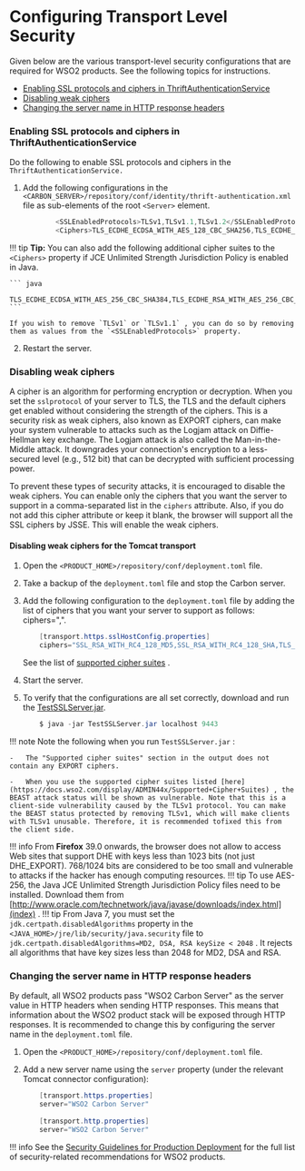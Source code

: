 # Configuring Transport Level Security

Given below are the various transport-level security configurations that are required for WSO2 products. See the following topics for instructions.

-   [Enabling SSL protocols and ciphers in ThriftAuthenticationService](#enabling-ssl-protocols-and-ciphers-in-thriftauthenticationservice)
-   [Disabling weak ciphers](#disabling-weak-ciphers)
-   [Changing the server name in HTTP response headers](#changing-the-server-name-in-http-response-headers)

### Enabling SSL protocols and ciphers in ThriftAuthenticationService

Do the following to enable SSL protocols and ciphers in the `ThriftAuthenticationService.        `

1.  Add the following configurations in the `<CARBON_SERVER>/repository/conf/identity/thrift-authentication.xml` file as sub-elements of the root `<Server>` element.

    ``` java
            <SSLEnabledProtocols>TLSv1,TLSv1.1,TLSv1.2</SSLEnabledProtocols
            <Ciphers>TLS_ECDHE_ECDSA_WITH_AES_128_CBC_SHA256,TLS_ECDHE_RSA_WITH_AES_128_CBC_SHA256,TLS_DHE_RSA_WITH_AES_128_CBC_SHA256,TLS_ECDHE_ECDSA_WITH_AES_128_CBC_SHA,TLS_ECDHE_RSA_WITH_AES_128_CBC_SHA,TLS_DHE_RSA_WITH_AES_128_CBC_SHA,TLS_ECDHE_ECDSA_WITH_AES_128_GCM_SHA256,TLS_ECDHE_RSA_WITH_AES_128_GCM_SHA256,TLS_DHE_RSA_WITH_AES_128_GCM_SHA256</Ciphers>
    ```

!!! tip
    **Tip:** You can also add the following additional cipher suites to the `<Ciphers>` property if JCE Unlimited Strength Jurisdiction Policy is enabled in Java.

    ``` java
        TLS_ECDHE_ECDSA_WITH_AES_256_CBC_SHA384,TLS_ECDHE_RSA_WITH_AES_256_CBC_SHA384,TLS_DHE_RSA_WIT
    ```

    If you wish to remove `TLSv1` or `TLSv1.1` , you can do so by removing them as values from the `<SSLEnabledProtocols>` property.

2.  Restart the server.

### Disabling weak ciphers

A cipher is an algorithm for performing encryption or decryption. When you set the `sslprotocol` of your server to TLS, the TLS and the default ciphers get enabled without considering the strength of the ciphers. This is a security risk as weak ciphers, also known as EXPORT ciphers, can make your system vulnerable to attacks such as the Logjam attack on Diffie-Hellman key exchange. The Logjam attack is also called the Man-in-the-Middle attack. It downgrades your connection's encryption to a less-secured level (e.g., 512 bit) that can be decrypted with sufficient processing power.

To prevent these types of security attacks, it is encouraged to disable the weak ciphers. You can enable only the ciphers that you want the server to support in a comma-separated list in the `ciphers` attribute. Also, if you do not add this cipher attribute or keep it blank, the browser will support all the SSL ciphers by JSSE. This will enable the weak ciphers.

#### Disabling weak ciphers for the Tomcat transport

1.  Open the `<PRODUCT_HOME>/repository/conf/deployment.toml` file.
2.  Take a backup of the `deployment.toml` file and stop the Carbon server.
3.  Add the following configuration to the `deployment.toml` file by adding the list of ciphers that you want your server to support as follows: ciphers=",".

    ``` java
        [transport.https.sslHostConfig.properties]
        ciphers="SSL_RSA_WITH_RC4_128_MD5,SSL_RSA_WITH_RC4_128_SHA,TLS_RSA_WITH_AES_128_CBC_SHA,TLS_DHE_RSA_WITH_AES_128_CBC_SHA,TLS_DHE_DSS_WITH_AES_128_CBC_SHA,SSL_RSA_WITH_3DES_EDE_CBC_SHA,SSL_DHE_RSA_WITH_3DES_EDE_CBC_SHA,SSL_DHE_DSS_WITH_3DES_EDE_CBC_SHA"
    ```
    See the list of [supported cipher suites](https://docs.wso2.com/display/ADMIN44x/Supported+Cipher+Suites) .

4.  Start the server.
5.  To verify that the configurations are all set correctly, download and run the [TestSSLServer.jar]({{base_path}}/assets/attachments/Administer/TestSSLServer.jar).

    ``` java
        $ java -jar TestSSLServer.jar localhost 9443
    ```

!!! note
    Note the following when you run `TestSSLServer.jar` :

    -   The "Supported cipher suites" section in the output does not contain any EXPORT ciphers.

    -   When you use the supported cipher suites listed [here](https://docs.wso2.com/display/ADMIN44x/Supported+Cipher+Suites) , the BEAST attack status will be shown as vulnerable. Note that this is a client-side vulnerability caused by the TLSv1 protocol. You can make the BEAST status protected by removing TLSv1, which will make clients with TLSv1 unusable. Therefore, it is recommended tofixed this from the client side.

!!! info
    From **Firefox** 39.0 onwards, the browser does not allow to access Web sites that support DHE with keys less than 1023 bits (not just DHE\_EXPORT). 768/1024 bits are considered to be too small and vulnerable to attacks if the hacker has enough computing resources.
!!! tip
    To use AES-256, the Java JCE Unlimited Strength Jurisdiction Policy files need to be installed. Download them from [http://www.oracle.com/technetwork/java/javase/downloads/index.html](index) .
!!! tip
    From Java 7, you must set the `jdk.certpath.disabledAlgorithms` property in the `<JAVA_HOME>/jre/lib/security/java.security` file to `jdk.certpath.disabledAlgorithms=MD2, DSA, RSA keySize < 2048` . It rejects all algorithms that have key sizes less than 2048 for MD2, DSA and RSA.

### Changing the server name in HTTP response headers

By default, all WSO2 products pass "WSO2 Carbon Server" as the server value in HTTP headers when sending HTTP responses. This means that information about the WSO2 product stack will be exposed through HTTP responses. It is recommended to change this by configuring the server name in the `deployment.toml` file.

1.  Open the `<PRODUCT_HOME>/repository/conf/deployment.toml` file.
2.  Add a new server name using the `server` property (under the relevant Tomcat connector configuration):

    ``` java
        [transport.https.properties]
        server="WSO2 Carbon Server"
        
        [transport.http.properties]
        server="WSO2 Carbon Server"
    ```

!!! info
    See the [Security Guidelines for Production Deployment](https://docs.wso2.com/display/ADMIN44x/Security+Guidelines+for+Production+Deployment) for the full list of security-related recommendations for WSO2 products.


